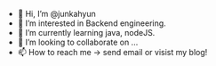 - 👋 Hi, I’m @junkahyun
- 👀 I’m interested in Backend engineering.
- 🌱 I’m currently learning java, nodeJS.
- 💞️ I’m looking to collaborate on ...
- 📫 How to reach me -> send email or visist my blog!

<!---
junkahyun/junkahyun is a ✨ special ✨ repository because its `README.md` (this file) appears on your GitHub profile.
You can click the Preview link to take a look at your changes.
--->
